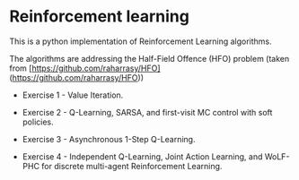 # Reinforcement learning

This is a python implementation of Reinforcement Learning algorithms.

The algorithms are addressing the Half-Field Offence (HFO) problem 
(taken from 
[https://github.com/raharrasy/HFO]
(https://github.com/raharrasy/HFO))

* Exercise 1 - Value Iteration.


* Exercise 2 - Q-Learning, SARSA, and first-visit MC control with soft 
policies.


* Exercise 3 - Asynchronous 1-Step Q-Learning.


* Exercise 4 - Independent Q-Learning, Joint Action Learning, and 
WoLF-PHC for discrete multi-agent Reinforcement Learning.

